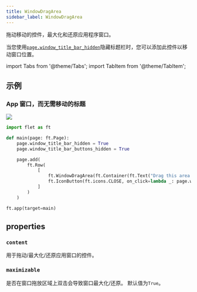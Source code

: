 ```yaml
---
title: WindowDragArea
sidebar_label: WindowDragArea
---
```


拖动移动的控件，最大化和还原应用程序窗口。

当您使用[`page.window_title_bar_hidden`](page#window_title_bar_hidden)隐藏标题栏时，您可以添加此控件以移动窗口位置。

import Tabs from '@theme/Tabs';
import TabItem from '@theme/TabItem';

## 示例

### App 窗口，而无需移动的标题

<img src="/website/img/docs/controls/window-drag-area/no-title-draggable-window.png" className="screenshot-50" />

<Tabs groupId="language">
  <TabItem value="python" label="Python" default>

```python
import flet as ft

def main(page: ft.Page):
    page.window_title_bar_hidden = True
    page.window_title_bar_buttons_hidden = True

    page.add(
        ft.Row(
            [
                ft.WindowDragArea(ft.Container(ft.Text("Drag this area to move, maximize and restore application window."), bgcolor=ft.colors.AMBER_300, padding=10), expand=True),
                ft.IconButton(ft.icons.CLOSE, on_click=lambda _: page.window_close())
            ]
        )
    )

ft.app(target=main)
```

  </TabItem>
</Tabs>

## properties

### `content`

用于拖动/最大化/还原应用窗口的控件。

### `maximizable`

是否在窗口拖放区域上双击会导致窗口最大化/还原。 默认值为`True`。

